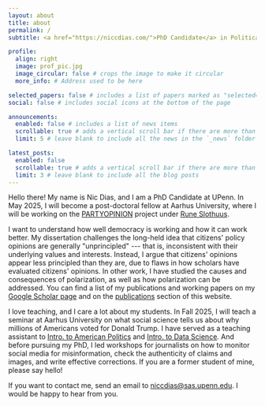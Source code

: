 ```yaml
---
layout: about
title: about
permalink: /
subtitle: <a href="https://niccdias.com/">PhD Candidate</a> in Political Science and Communication at the University of Pennsylvania<br><br>

profile:
  align: right
  image: prof_pic.jpg
  image_circular: false # crops the image to make it circular
  more_info: # Address used to be here

selected_papers: false # includes a list of papers marked as "selected={true}"
social: false # includes social icons at the bottom of the page

announcements:
  enabled: false # includes a list of news items
  scrollable: true # adds a vertical scroll bar if there are more than 3 news items
  limit: 5 # leave blank to include all the news in the `_news` folder

latest_posts:
  enabled: false
  scrollable: true # adds a vertical scroll bar if there are more than 3 new posts items
  limit: 3 # leave blank to include all the blog posts
---
```


Hello there! My name is Nic Dias, and I am a PhD Candidate at UPenn. In May 2025, I will become a post-doctoral fellow at Aarhus University, where I will be working on the [PARTYOPINION](https://ps.au.dk/en/research/researcher-websites/rune-slothuus/current-research/) project under [Rune Slothuus](https://ps.au.dk/en/research/researcher-websites/rune-slothuus/).

I want to understand how well democracy is working and how it can work better. My dissertation challenges the long-held idea that citizens' policy opinions are generally "unprincipled" --- that is, inconsistent with their underlying values and interests. Instead, I argue that citizens' opinions appear less principled than they are, due to flaws in how scholars have evaluated citizens' opinions. In other work, I have studied the causes and consequences of polarization, as well as how polarization can be addressed. You can find a list of my publications and working papers on my [Google Scholar page](https://scholar.google.com/citations?user=XudGcdkAAAAJ) and on the [publications](https://niccdias.github.io/publications/) section of this website.

I love teaching, and I care a lot about my students. In Fall 2025, I will teach a seminar at Aarhus University on what social science tells us about why millions of Americans voted for Donald Trump. I have served as a teaching assistant to [Intro. to American Politics](https://live-sas-www-polisci.pantheon.sas.upenn.edu/node/8993) and [Intro. to Data Science](https://live-sas-www-polisci.pantheon.sas.upenn.edu/node/9007). And before pursuing my PhD, I led workshops for journalists on how to monitor social media for misinformation, check the authenticity of claims and images, and write effective corrections. If you are a former student of mine, please say hello!

If you want to contact me, send an email to [niccdias@sas.upenn.edu](mailto:niccdias@sas.upenn.edu). I would be happy to hear from you.

